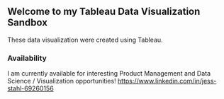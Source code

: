 ## Welcome to my Tableau Data Visualization Sandbox

These data visualization were created using Tableau.

### Availability

I am currently available for interesting Product Management and Data Science / Visualization opportunities!
https://www.linkedin.com/in/jess-stahl-69260156
